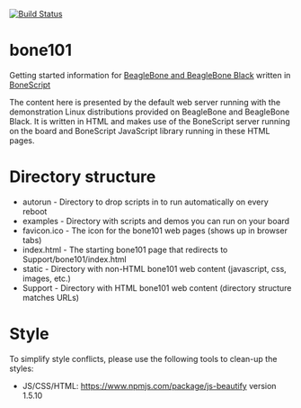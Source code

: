 [![Build Status](https://travis-ci.org/beagleboard/bone101.svg?branch=gh-pages)](https://travis-ci.org/beagleboard/bone101)

bone101
=======

Getting started information for [BeagleBone and BeagleBone Black](http://beagleboard.org) written in
[BoneScript](http://beagleboard.org/bonescript)

The content here is presented by the default web server running with the demonstration Linux distributions
provided on BeagleBone and BeagleBone Black. It is written in HTML and makes use of the BoneScript server running
on the board and BoneScript JavaScript library running in these HTML pages.

Directory structure
===================

* autorun - Directory to drop scripts in to run automatically on every reboot 
* examples - Directory with scripts and demos you can run on your board
* favicon.ico - The icon for the bone101 web pages (shows up in browser tabs)
* index.html - The starting bone101 page that redirects to Support/bone101/index.html
* static - Directory with non-HTML bone101 web content (javascript, css, images, etc.)
* Support - Directory with HTML bone101 web content (directory structure matches URLs) 

Style
=====

To simplify style conflicts, please use the following tools to clean-up the styles:
* JS/CSS/HTML: https://www.npmjs.com/package/js-beautify version 1.5.10
